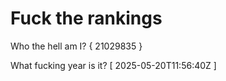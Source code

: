 # Fuck the rankings

Who the hell am I?
{ 21029835 }

What fucking year is it?
[ 2025-05-20T11:56:40Z ]
